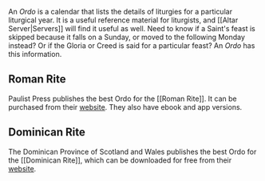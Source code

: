An _Ordo_ is a calendar that lists the details of liturgies for a particular liturgical year. It is a useful reference material for liturgists, and [[Altar Server|Servers]] will find it useful as well. Need to know if a Saint's feast is skipped because it falls on a Sunday, or moved to the following Monday instead? Or if the Gloria or Creed is said for a particular feast? An _Ordo_ has this information.
## Roman Rite
Paulist Press publishes the best Ordo for the [[Roman Rite]]. It can be purchased from their [website](https://www.paulistpress.com/Default.aspx). They also have ebook and app versions.
## Dominican Rite
The Dominican Province of Scotland and Wales publishes the best Ordo for the [[Dominican Rite]], which can be downloaded for free from their [website](https://www.english.op.org/news-and-events/ordo-liturgical-calendar/).